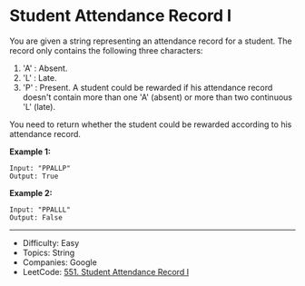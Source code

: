# Student Attendance Record I

You are given a string representing an attendance record for a student. The record only contains the following three characters:

1. 'A' : Absent.
2. 'L' : Late.
3. 'P' : Present.
A student could be rewarded if his attendance record doesn't contain more than one 'A' (absent) or more than two continuous 'L' (late).

You need to return whether the student could be rewarded according to his attendance record.

**Example 1:**
```
Input: "PPALLP"
Output: True
```
**Example 2:**
```
Input: "PPALLL"
Output: False
```

---

* Difficulty: Easy
* Topics: String
* Companies: Google
* LeetCode: [551. Student Attendance Record I](https://leetcode.com/problems/student-attendance-record-i/description/)
